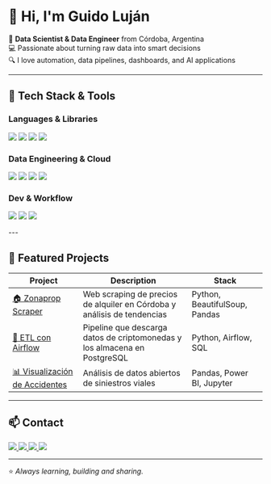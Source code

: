 # 👋 Hi, I'm Guido Luján

🎯 **Data Scientist & Data Engineer** from Córdoba, Argentina  
💻 Passionate about turning raw data into smart decisions  
🔍 I love automation, data pipelines, dashboards, and AI applications

---

## 🧰 Tech Stack & Tools

### Languages & Libraries
<p>
  <img src="https://img.shields.io/badge/Python-3776AB?logo=python&logoColor=white&style=for-the-badge" />
  <img src="https://img.shields.io/badge/NumPy-013243?logo=numpy&logoColor=white&style=for-the-badge" />
  <img src="https://img.shields.io/badge/Pandas-150458?logo=pandas&logoColor=white&style=for-the-badge" />
  <img src="https://img.shields.io/badge/SQL-4479A1?logo=mysql&logoColor=white&style=for-the-badge" />
</p>

### Data Engineering & Cloud
<p>
<img src="https://img.shields.io/badge/-Apache%20Airflow-017CEE?logo=apache-airflow&logoColor=white&style=flat-square" />  
<img src="https://img.shields.io/badge/-Apache%20Kafka-231F20?logo=apache-kafka&logoColor=white&style=flat-square" />  
<img src="https://img.shields.io/badge/-Docker-2496ED?logo=docker&logoColor=white&style=flat-square" />
<img src="https://img.shields.io/badge/-Google%20Cloud-4285F4?logo=google-cloud&logoColor=white&style=flat-square" />
</p>

### Dev & Workflow  
<p>
<img src="https://img.shields.io/badge/-Git-F05032?logo=git&logoColor=white&style=flat-square" />
<img src="https://img.shields.io/badge/-GitHub-181717?logo=github&logoColor=white&style=flat-square" /> 
<img src="https://img.shields.io/badge/-Pycharm-000000?logo=pycharm&logoColor=white&style=flat-square" />
</p>
---

## 📂 Featured Projects

| Project | Description | Stack |
|--------|-------------|-------|
| [🏠 Zonaprop Scraper](https://github.com/tuusuario/zonaprop-scraper) | Web scraping de precios de alquiler en Córdoba y análisis de tendencias | Python, BeautifulSoup, Pandas |
| [🔄 ETL con Airflow](https://github.com/tuusuario/etl-airflow-crypto) | Pipeline que descarga datos de criptomonedas y los almacena en PostgreSQL | Python, Airflow, SQL |
| [📊 Visualización de Accidentes](https://github.com/tuusuario/accidentes-viales) | Análisis de datos abiertos de siniestros viales | Pandas, Power BI, Jupyter |

---

## 📫 Contact

<p>
  <a href="mailto:guidoilujan@outlook.com">
    <img src="https://img.shields.io/badge/-Email-D14836?style=flat-square&logo=gmail&logoColor=white" />
  </a>
  <a href="https://www.linkedin.com/in/guido-lujan/">
    <img src="https://img.shields.io/badge/-LinkedIn-0077B5?style=flat-square&logo=linkedin&logoColor=white" />
  </a>
  <a href="https://instagram.com/guiido_lujan">
    <img src="https://img.shields.io/badge/-Instagram-E4405F?style=flat-square&logo=instagram&logoColor=white" />
  </a>
  <a href="https://discordapp.com/users/nacho.097">
    <img src="https://img.shields.io/badge/-Discord-5865F2?style=flat-square&logo=discord&logoColor=white" />
  </a>
</p>


---

⭐ *Always learning, building and sharing.*
